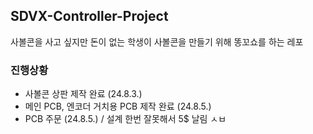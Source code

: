 ## SDVX-Controller-Project
사볼콘을 사고 싶지만 돈이 없는 학생이 사볼콘을 만들기 위해 똥꼬쇼를 하는 레포

### 진행상황
* 사볼콘 상판 제작 완료 (24.8.3.)
* 메인 PCB, 엔코더 거치용 PCB 제작 완료 (24.8.5.)
* PCB 주문 (24.8.5.) / 설계 한번 잘못해서 5$ 날림 ㅅㅂ